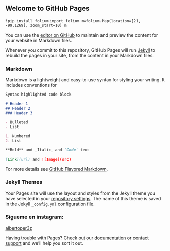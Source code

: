 ## Welcome to GitHub Pages
`!pip install folium`
`import folium
m=folium.Map(location=[21, -99.1269], zoom_start=10)
m `

You can use the [editor on GitHub](https://github.com/albertoper3z/Prueba/edit/master/index.md) to maintain and preview the content for your website in Markdown files.

Whenever you commit to this repository, GitHub Pages will run [Jekyll](https://jekyllrb.com/) to rebuild the pages in your site, from the content in your Markdown files.

### Markdown

Markdown is a lightweight and easy-to-use syntax for styling your writing. It includes conventions for

```markdown
Syntax highlighted code block

# Header 1
## Header 2
### Header 3

- Bulleted
- List

1. Numbered
2. List

**Bold** and _Italic_ and `Code` text

[Link](url) and ![Image](src)
```

For more details see [GitHub Flavored Markdown](https://guides.github.com/features/mastering-markdown/).

### Jekyll Themes

Your Pages site will use the layout and styles from the Jekyll theme you have selected in your [repository settings](https://github.com/albertoper3z/Prueba/settings). The name of this theme is saved in the Jekyll `_config.yml` configuration file.

### Sígueme en instagram:
[albertoper3z](https://www.instagram.com/albertoper3z/)

Having trouble with Pages? Check out our [documentation](https://docs.github.com/categories/github-pages-basics/) or [contact support](https://github.com/contact) and we’ll help you sort it out.
